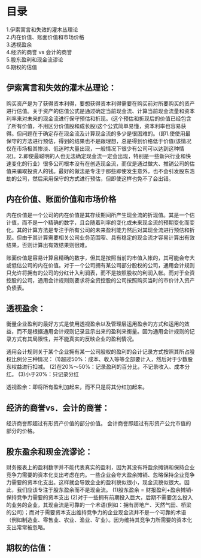 # 目录
1.伊索寓言和失效的灌木丛理论    
2.内在价值、账面价值和市场价格    
3.透视盈余   
4.经济的商誉 vs 会计的商誉   
5.股东盈利和现金流谬论   
6.期权的估值    

## 伊索寓言和失效的灌木丛理论：
购买资产是为了获得资本利得，要想获得资本利得需要在购买前对所要购买的资产进行估值。关于资产的估值公式是通过确定当前现金流、计算当前现金流量和资本利率来对未来的现金流进行保守预估和折现。(这个预估和折现后的价值已经包含了所有价值，不用区分价值股和成长股)这个公式简单易懂，资本利率也容易获得。但问题在于确定存在现金流及计算现金流的多少是很困难的。（即1.使使用最保守的方法进行预估，得到的结果也不是跟理想，总是得到价格低于价值(该情况仅在市场极其惨淡、低迷时大量出现，一般情况下很少有公司可以达到这种情况)。2.即使最聪明的人也无法确定现金流一定会出现，特别是一些新兴行业和快速变化的行业）很多公司根本没有在创造现金流，而仅是通过做大、推销公司的估值来骗取投资人的钱。最好的做法是专注于那些即使发生意外，也不会引发股东浩劫的公司，然后采用保守的方式进行预估，但即使这样也免不了会出错。

## 内在价值、账面价值和市场价格
内在价值是一个公司的内在价值是其存续期间所产生现金流的折现值。其是一个估计值，而不是一个精确的数字，且会随着利率的变化或未来现金流的预期变化而变化。其的计算方法是专注于所有公司的未来盈利能力然后对其现金流进行预估和折现。但由于其计算需要相关公司业务范围窄、具有稳定的现金流才容易计算出有效结果，否则计算出有效结果则很难。

账面价值是容易计算且精确的数字，但其是按照当前的市值入帐的，其可能会夸大或低估公司的内在价值。对于一个公司拥有某公司部分股权的公司，通用会计规则只允许将拥有的公司的分红计入利润表，而不是按照股权的利润入帐。而对于全资控股的公司，通用会计规则则要求将全资控股的公司按照购买当时的市价计入资产负债表。

## 透视盈余：
衡量企业盈利的最好方式是使用透视盈余以及管理层运用盈余的方式和运用的效益，而不是根据通用会计规则记录显示出来的盈利来衡量。因为通用会计规则的记录方式有其局限性，并不能真实的反映企业的盈利情况。

通用会计规则关于某个企业拥有某一公司股权的盈利的会计记录方式按照其所占股权比例分三种情况：
(1)超过50%：成本、收入等等全部要计入，然后对于少数股东权益进行扣减。
(2)在20%～50%：记录盈利的百分比，不记录收入、成本分红。
(3)小于20%：只记录分红

透视盈余：即将所有盈利加起来，而不只是将其分红加起来。

## 经济的商誉vs．会计的商誉：
经济商誉即超过有形资产价值的部分价值。
会计商誉即超过有形资产公允市值的部分的价格。

## 股东盈余和现金流谬论：
财务报表上的盈利数字并不能代表真实的盈利，因为其没有将盈余摊销和保持企业竞争力需要的资本化支出考虑在内。一些企业会夸大盈余摊销、忽略保持企业竞争力需要的资本化支出。这样就会导致企业的盈利貌似很小，现金流貌似很大。因此，我们应该专注于股东盈余而不是现金流。
(1)股东盈余 = 财报盈利+盈余摊销-保持竞争力需要的资本支出
(2)对于一些拥有前期投入巨大，后期不需要怎么投入的业务的企业，其现金流是可靠的一个术语(例如：拥有房地产、天然气田、桥梁的公司)；而对于需要资本支出维持竞争力的企业现金流并不是一个可靠的术语（例如制造业、零售业、农业、渔业、矿业）。因为维持其竞争力所需要的资本化支出常常被忽略。

## 期权的估值：
